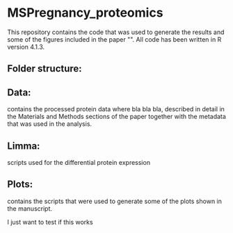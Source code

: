 # MSPregnancy_proteomics
This repository contains the code that was used to generate the results and some of the figures included in the paper "". All code has been written in R version 4.1.3. 

## **Folder structure:**

## **Data:** 
contains the processed protein data where bla bla bla, described in detail in the Materials and Methods sections of the paper together with the metadata that was used in the analysis. 

## **Limma:** 
scripts used for the differential protein expression 

## **Plots:** 
contains the scripts that were used to generate some of the plots shown in the manuscript.  


I just want to test if this works